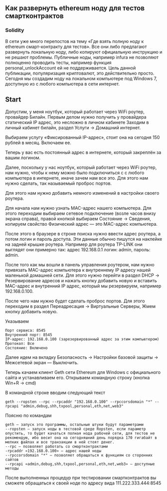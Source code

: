 ## Как развернуть ethereum ноду для тестов смартконтрактов
### Solidity
В сети уже много перепостов на тему «Где взять полную ноду к ethereum смарт-контракту для тестов». Все они либо предлагают развернуть локальную ноду, либо копируют официальную инструкцию и не решают проблемы. Публичные ноды, например infura не позволяют полноценно проводить тесты, например функция personal_unlockAccount ей не поддерживается.
Цель данной публикации, популяризация криптовалют, это действительно просто.
Сегодня мы создадим ноду на локальном компьютере под Windows 7, доступную из с любого компьютера в сети интернет.

## Start

Допустим, у меня ноутбук, который работает через WiFi роутер, провайдер Билайн. Первым делом нужно получить у провайдера статический IP адрес, это несложно в личном кабинете
Заходим в личный кабинет билайн, раздел Услуги -> Домашний интернет.

Выбираем услугу «Фиксированный IP-адрес», стоит она на сегодня 150 рублей в месяц. Включаем ее. 

Теперь у вас есть постоянный адрес в интернете, который закреплён за вашим логином.

Далее, поскольку у нас ноутбук, который работает через WiFi роутер, нам нужно, чтобы к нему можно было подключиться с с любого компьютера в интернете, иначе зачем нам все это. Для этого нам нужно сделать, так называемый проброс портов.

Для этого нам нужно добавить немного изменений в настройки своего роутера. 

Для начала нам нужно узнать MAC-адрес нашего компьютера. Для этого переходим выбираем сетевое подключение (возле часов внизу экрана справа), правой кнопкой выбираем Состояние -> Сведения, копируем свойство Физический адрес — это MAC-адрес компьютера.

После этого в браузере в строке поиска нужно ввести адрес роутера, а потом логин и пароль доступа. Эти данные обычно пишутся на наклейке на задней крышке роутера. Например для роутера TP-LINK они выглядят они примерно так: адрес 192.168.0.1 логин: admin, пароль: admin. 

После того как мы вошли в панель управления роутером, нам нужно привязать MAC-адрес компьютера к внутреннему IP адресу нашей маленькой домашней сети. Для этого нужно перейти в раздел DHCP -> Резервирование адресов и нажать кнопку добавить новую и вставить MAC-адрес и внутренний IP адрес, который мы резервируем, например 192.168.0.100.

После чего нам нужно будет сделать проброс портов. Для этого переходим в раздел Переадресация -> Виртуальные Серверы, Жмем кнопку добавить новую. 

Указываем 

```
Порт сервиса: 8545
Внутренний порт: 8545
IP-адрес: 192.168.0.100 (зарезервированный адрес за этим компьютером)
Протокол: Все
Состояние: Включено
````

Далее идем на вкладку Безопасность -> Настройки базовой защиты -> Межсетевой экран — Выключить.

Теперь качаем клиент Geth сети Ethereum для Windows с официального сайта и устанавливаем его.
Открываем командную строку (кнопка Win+R -> cmd)

В командной строке вводим следующий текст
```
geth --ropsten --rpc --rpcaddr "192.168.0.100" --rpccorsdomain "*" --rpcapi "admin,debug,shh,txpool,personal,eth,net,web3"
```

Поясню по командам
```
geth — запуск это программы, остальные штуки будут параметрами
--ropsten — запуск ноды в тестовой среде Ropsten, если параметр опустить, то будет качаться полная нода рабочей сети, для тестов не рекомендую, ибо весит она на сегодняшний день порядка 170 гигабайт в мелких файлах и все транзакции в ней стоят денег.
--rpc — позволяет работать со смартконтрактами
-rpcaddr «192.168.0.100» — адрес нашей ноды 
--rpccorsdomain "*" — позволяет обращаться к функциям со сторонних сайтов
--rpcapi «admin,debug,shh,txpool,personal,eth,net,web3» — доступные методы
```

После выполненных процедур при тестировании смартконтрактов вы сможете обращаться к своей ноде по адресу вида 111.222.333.444:8545
